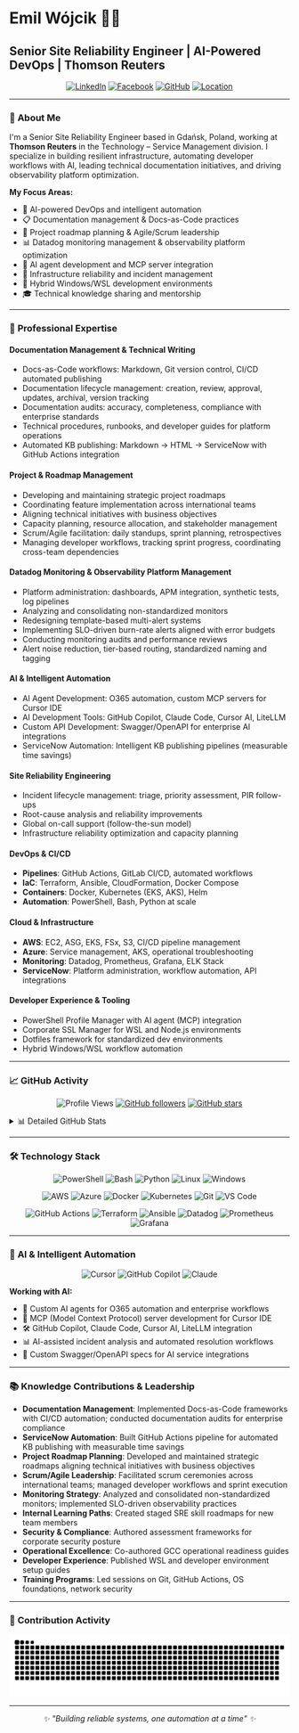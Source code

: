 # Emil Wójcik 👨‍💻

## Senior Site Reliability Engineer | AI-Powered DevOps | Thomson Reuters

<div align="center">

[![LinkedIn](https://img.shields.io/badge/LinkedIn-0077B5?style=for-the-badge&logo=linkedin&logoColor=white)](https://www.linkedin.com/in/emilwojcik/)
[![Facebook](https://img.shields.io/badge/Facebook-1877F2?style=for-the-badge&logo=facebook&logoColor=white)](https://www.facebook.com/emilwojcik93)
[![GitHub](https://img.shields.io/badge/GitHub-100000?style=for-the-badge&logo=github&logoColor=white)](https://github.com/emilwojcik93)
[![Location](https://img.shields.io/badge/Gdańsk-Poland-red?style=for-the-badge&logo=googlemaps&logoColor=white)](https://maps.google.com/?q=Gdansk,Poland)

</div>

---

### 🎯 **About Me**

I'm a Senior Site Reliability Engineer based in Gdańsk, Poland, working at **Thomson Reuters** in the Technology – Service Management division. I specialize in building resilient infrastructure, automating developer workflows with AI, leading technical documentation initiatives, and driving observability platform optimization.

**My Focus Areas:**
- 🚀 AI-powered DevOps and intelligent automation
- 📋 Documentation management & Docs-as-Code practices
- 🎯 Project roadmap planning & Agile/Scrum leadership
- 📊 Datadog monitoring management & observability platform optimization
- 🤖 AI agent development and MCP server integration
- 🔧 Infrastructure reliability and incident management
- 🐧 Hybrid Windows/WSL development environments
- 🎓 Technical knowledge sharing and mentorship

---

### 💼 **Professional Expertise**

#### **Documentation Management & Technical Writing**
- Docs-as-Code workflows: Markdown, Git version control, CI/CD automated publishing
- Documentation lifecycle management: creation, review, approval, updates, archival, version tracking
- Documentation audits: accuracy, completeness, compliance with enterprise standards
- Technical procedures, runbooks, and developer guides for platform operations
- Automated KB publishing: Markdown → HTML → ServiceNow with GitHub Actions integration

#### **Project & Roadmap Management**
- Developing and maintaining strategic project roadmaps
- Coordinating feature implementation across international teams
- Aligning technical initiatives with business objectives
- Capacity planning, resource allocation, and stakeholder management
- Scrum/Agile facilitation: daily standups, sprint planning, retrospectives
- Managing developer workflows, tracking sprint progress, coordinating cross-team dependencies

#### **Datadog Monitoring & Observability Platform Management**
- Platform administration: dashboards, APM integration, synthetic tests, log pipelines
- Analyzing and consolidating non-standardized monitors
- Redesigning template-based multi-alert systems
- Implementing SLO-driven burn-rate alerts aligned with error budgets
- Conducting monitoring audits and performance reviews
- Alert noise reduction, tier-based routing, standardized naming and tagging

#### **AI & Intelligent Automation**
- AI Agent Development: O365 automation, custom MCP servers for Cursor IDE
- AI Development Tools: GitHub Copilot, Claude Code, Cursor AI, LiteLLM
- Custom API Development: Swagger/OpenAPI for enterprise AI integrations
- ServiceNow Automation: Intelligent KB publishing pipelines (measurable time savings)

#### **Site Reliability Engineering**
- Incident lifecycle management: triage, priority assessment, PIR follow-ups
- Root-cause analysis and reliability improvements
- Global on-call support (follow-the-sun model)
- Infrastructure reliability optimization and capacity planning

#### **DevOps & CI/CD**
- **Pipelines**: GitHub Actions, GitLab CI/CD, automated workflows
- **IaC**: Terraform, Ansible, CloudFormation, Docker Compose
- **Containers**: Docker, Kubernetes (EKS, AKS), Helm
- **Automation**: PowerShell, Bash, Python at scale

#### **Cloud & Infrastructure**
- **AWS**: EC2, ASG, EKS, FSx, S3, CI/CD pipeline management
- **Azure**: Service management, AKS, operational troubleshooting
- **Monitoring**: Datadog, Prometheus, Grafana, ELK Stack
- **ServiceNow**: Platform administration, workflow automation, API integrations

#### **Developer Experience & Tooling**
- PowerShell Profile Manager with AI agent (MCP) integration
- Corporate SSL Manager for WSL and Node.js environments
- Dotfiles framework for standardized dev environments
- Hybrid Windows/WSL workflow automation

---

### 📈 **GitHub Activity**

<div align="center">

![Profile Views](https://komarev.com/ghpvc/?username=emilwojcik93&color=blue&style=flat-square&label=Profile+Views)
[![GitHub followers](https://img.shields.io/github/followers/emilwojcik93?style=social)](https://github.com/emilwojcik93)
[![GitHub stars](https://img.shields.io/github/stars/emilwojcik93?style=social)](https://github.com/emilwojcik93)

</div>

<details>
<summary>📊 Detailed GitHub Stats</summary>
<br/>

<div align="center">
  <img src="https://github-readme-stats.vercel.app/api?username=emilwojcik93&show_icons=true&theme=dark&hide_border=true&count_private=true&include_all_commits=true" alt="GitHub Stats" />
</div>

<div align="center">
  <img src="https://github-readme-stats.vercel.app/api/top-langs/?username=emilwojcik93&layout=compact&theme=dark&hide_border=true&langs_count=8" alt="Top Languages" />
</div>

</details>

---

### 🛠️ **Technology Stack**

<div align="center">

![PowerShell](https://img.shields.io/badge/PowerShell-%235391FE.svg?style=for-the-badge&logo=powershell&logoColor=white)
![Bash](https://img.shields.io/badge/bash-%23121011.svg?style=for-the-badge&logo=gnu-bash&logoColor=white)
![Python](https://img.shields.io/badge/python-3670A0?style=for-the-badge&logo=python&logoColor=ffdd54)
![Linux](https://img.shields.io/badge/Linux-FCC624?style=for-the-badge&logo=linux&logoColor=black)
![Windows](https://img.shields.io/badge/Windows-0078D6?style=for-the-badge&logo=windows&logoColor=white)

![AWS](https://img.shields.io/badge/AWS-%23FF9900.svg?style=for-the-badge&logo=amazon-aws&logoColor=white)
![Azure](https://img.shields.io/badge/azure-%230072C6.svg?style=for-the-badge&logo=microsoftazure&logoColor=white)
![Docker](https://img.shields.io/badge/docker-%230db7ed.svg?style=for-the-badge&logo=docker&logoColor=white)
![Kubernetes](https://img.shields.io/badge/kubernetes-%23326ce5.svg?style=for-the-badge&logo=kubernetes&logoColor=white)
![Git](https://img.shields.io/badge/git-%23F05033.svg?style=for-the-badge&logo=git&logoColor=white)
![VS Code](https://img.shields.io/badge/Visual%20Studio%20Code-0078d7.svg?style=for-the-badge&logo=visual-studio-code&logoColor=white)

![GitHub Actions](https://img.shields.io/badge/github%20actions-%232671E5.svg?style=for-the-badge&logo=githubactions&logoColor=white)
![Terraform](https://img.shields.io/badge/terraform-%235835CC.svg?style=for-the-badge&logo=terraform&logoColor=white)
![Ansible](https://img.shields.io/badge/ansible-%231A1918.svg?style=for-the-badge&logo=ansible&logoColor=white)
![Datadog](https://img.shields.io/badge/datadog-%23632CA6.svg?style=for-the-badge&logo=datadog&logoColor=white)
![Prometheus](https://img.shields.io/badge/Prometheus-E6522C?style=for-the-badge&logo=Prometheus&logoColor=white)
![Grafana](https://img.shields.io/badge/grafana-%23F46800.svg?style=for-the-badge&logo=grafana&logoColor=white)

</div>

---

### 🤖 **AI & Intelligent Automation**

<div align="center">

![Cursor](https://img.shields.io/badge/Cursor-000000?style=for-the-badge&logo=visual-studio-code&logoColor=white)
![GitHub Copilot](https://img.shields.io/badge/GitHub%20Copilot-000000?style=for-the-badge&logo=github&logoColor=white)
![Claude](https://img.shields.io/badge/Claude-000000?style=for-the-badge&logo=anthropic&logoColor=white)

</div>

**Working with AI:**
- 🤖 Custom AI agents for O365 automation and enterprise workflows
- 🔌 MCP (Model Context Protocol) server development for Cursor IDE
- 🛠️ GitHub Copilot, Claude Code, Cursor AI, LiteLLM integration
- 📊 AI-assisted incident analysis and automated resolution workflows
- 🔧 Custom Swagger/OpenAPI specs for AI service integrations

---

### 📚 **Knowledge Contributions & Leadership**

- **Documentation Management**: Implemented Docs-as-Code frameworks with CI/CD automation; conducted documentation audits for enterprise compliance
- **ServiceNow Automation**: Built GitHub Actions pipeline for automated KB publishing with measurable time savings
- **Project Roadmap Planning**: Developed and maintained strategic roadmaps aligning technical initiatives with business objectives
- **Scrum/Agile Leadership**: Facilitated scrum ceremonies across international teams; managed developer workflows and sprint execution
- **Monitoring Strategy**: Analyzed and consolidated non-standardized monitors; implemented SLO-driven observability practices
- **Internal Learning Paths**: Created staged SRE skill roadmaps for new team members
- **Security & Compliance**: Authored assessment frameworks for corporate security posture
- **Operational Excellence**: Co-authored GCC operational readiness guides
- **Developer Experience**: Published WSL and developer environment setup guides
- **Training Programs**: Led sessions on Git, GitHub Actions, OS foundations, network security

---

### 🐍 **Contribution Activity**

<div align="center">
  <img src="https://raw.githubusercontent.com/emilwojcik93/emilwojcik93/output/snake.svg" alt="Snake animation" />
</div>

---

<div align="center">
  <i>✨ "Building reliable systems, one automation at a time" ✨</i>
</div>


